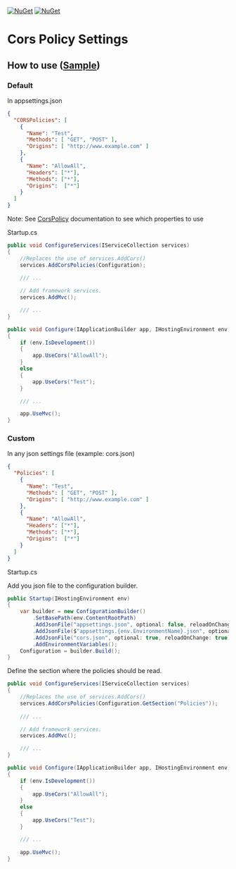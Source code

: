 [![NuGet](https://img.shields.io/nuget/v/CorsPolicySettings.svg)](https://www.nuget.org/packages/CorsPolicySettings)
[![NuGet](https://img.shields.io/nuget/dt/CorsPolicySettings.svg)](https://www.nuget.org/packages/CorsPolicySettings/)

# Cors Policy Settings

## How to use ([Sample](https://github.com/ArneD/cors-policies-appsettings/tree/master/src/Samples/CorsPolicySettings.Sample))

### Default

In appsettings.json

```json
{
  "CORSPolicies": [
    {
      "Name": "Test",
      "Methods": [ "GET", "POST" ],
      "Origins": [ "http://www.example.com" ]
    },
    {
      "Name": "AllowAll",
      "Headers": ["*"],
      "Methods": ["*"],
      "Origins":  ["*"] 
    }
  ]
}
```
Note: See [CorsPolicy](https://docs.microsoft.com/en-us/aspnet/core/api/microsoft.aspnetcore.cors.infrastructure.corspolicy#Microsoft_AspNetCore_Cors_Infrastructure_CorsPolicy) documentation to see which properties to use

Startup.cs
```csharp
public void ConfigureServices(IServiceCollection services)
{    
    //Replaces the use of services.AddCors()
    services.AddCorsPolicies(Configuration);
    
    /// ...

    // Add framework services.
    services.AddMvc();

    /// ...
}

public void Configure(IApplicationBuilder app, IHostingEnvironment env)
{   
    if (env.IsDevelopment())
    {
        app.UseCors("AllowAll");
    }
    else
    {
        app.UseCors("Test");
    }

    /// ...

    app.UseMvc();
}
```

### Custom

In any json settings file (example: cors.json)
```json
{
  "Policies": [
    {
      "Name": "Test",
      "Methods": [ "GET", "POST" ],
      "Origins": [ "http://www.example.com" ]
    },
    {
      "Name": "AllowAll",
      "Headers": ["*"],
      "Methods": ["*"],
      "Origins":  ["*"] 
    }
  ]
}
```

Startup.cs

Add you json file to the configuration builder.
```csharp
public Startup(IHostingEnvironment env)
{
    var builder = new ConfigurationBuilder()
        .SetBasePath(env.ContentRootPath)
        .AddJsonFile("appsettings.json", optional: false, reloadOnChange: true)
        .AddJsonFile($"appsettings.{env.EnvironmentName}.json", optional: true)
        .AddJsonFile("cors.json", optional: true, reloadOnChange: true)
        .AddEnvironmentVariables();
    Configuration = builder.Build();
}
```

Define the section where the policies should be read.
```csharp
public void ConfigureServices(IServiceCollection services)
{    
    //Replaces the use of services.AddCors()
    services.AddCorsPolicies(Configuration.GetSection("Policies"));
    
    /// ...

    // Add framework services.
    services.AddMvc();

    /// ...
}

public void Configure(IApplicationBuilder app, IHostingEnvironment env)
{   
    if (env.IsDevelopment())
    {
        app.UseCors("AllowAll");
    }
    else
    {
        app.UseCors("Test");
    }

    /// ...

    app.UseMvc();
}
```